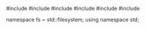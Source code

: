 #include <iostream>
#include <filesystem>
#include <vector>
#include <regex>
#include <string>
#include <cstdlib> 

namespace fs = std::filesystem;
using namespace std;
